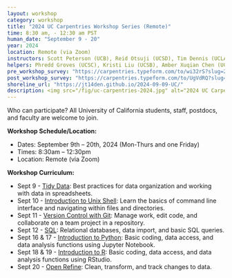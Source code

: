 ```yaml
---
layout: workshop
category: workshop
title: "2024 UC Carpentries Workshop Series (Remote)"
time: 8:30 am, - 12:30 am PST
human_date: "September 9 - 20"
year: 2024
location: Remote (via Zoom)
instructors: Scott Peterson (UCB), Reid Otsuji (UCSD), Tim Dennis (UCLA), Kim Thomas (UCSD), Kaija Gahm (UCLA), Jose Niño Muriel (UCSB), Geoffrey Boushey (UCSF), David Palmquist (CSU Fullerton), Ken Howard (UCSB)
helpers: Phredd Groves (UCSC), Kristi Liu (UCSB), Amber Xuqian Chen (UCSB), Geno Sanchez (UCLA), Stephanie Labou (UCSD), Alejandra Sicairos (UCSB), Leigh Phan (UCLA), Monique Surles-Zeigler, Misha Coleman (UCB), Derek Devnich (UC Merced), Ken Howard (UCSB), Echelle Burns (UCSB), Xochitl Ortiz Ross (UCLA), Allie Caughman (UCSB)
pre_workshop_survey: "https://carpentries.typeform.com/to/wi32rS?slug=2024-09-09-UC"
post_workshop_survey: "https://carpentries.typeform.com/to/UgVdRQ?slug=2024-09-09-UC"
shoreline_url: "https://jt14den.github.io/2024-09-09-UC/"
description: <img src="/fig/uc-carpentries-2024.jpg" alt="2024 UC Carpentries Workshop Series flier"> Join us for a 9-day Carpentries workshop series aimed at teaching participants the essential concepts, skills, and tools for R in RStudio, Python in Jupyter Notebook, an introduction to the Unix Shell, Version Control with Git, SQL, Tidy Data, and OpenRefine. This workshop is designed to empower researchers with the computing skills necessary for research analysis. <br> <br> This workshop is free, and participants can register for individual session topics or the entire series.
---
```

Who can participate? All University of California students, staff, postdocs, and faculty are welcome to join.

<b>Workshop Schedule/Location:</b>
* Dates: September 9th – 20th, 2024 (Mon-Thurs and one Friday)
* Times: 8:30am – 12:30pm
* Location: Remote (via Zoom)

<b>Workshop Curriculum:</b>
* Sept 9 - [Tidy Data](https://librarycarpentry.org/lc-spreadsheets/00-intro.html#spreadsheet-outline): Best practices for data organization and working with data in spreadsheets.
* Sept 10 - [Introduction to Unix Shell](https://swcarpentry.github.io/shell-novice/index.html): Learn the basics of command line interface and navigating within files and directories.
* Sept 11 - [Version Control with Git](https://swcarpentry.github.io/git-novice/index.html): Manage work, edit code, and collaborate on a team project in a repository.
* Sept 12 - [SQL](https://datacarpentry.org/sql-ecology-lesson/index.html): Relational databases, data import, and basic SQL queries.
* Sept 16 & 17 - [Introduction to Python](https://swcarpentry.github.io/python-novice-gapminder/): Basic coding, data access, and data analysis functions using Jupyter Notebook.
* Sept 18 & 19 - [Introduction to R](https://swcarpentry.github.io/r-novice-gapminder/): Basic coding, data access, and data analysis functions using RStudio.
* Sept 20 - [Open Refine](https://librarycarpentry.org/lc-open-refine/01-introduction.html#what-is-openrefine): Clean, transform, and track changes to data.
